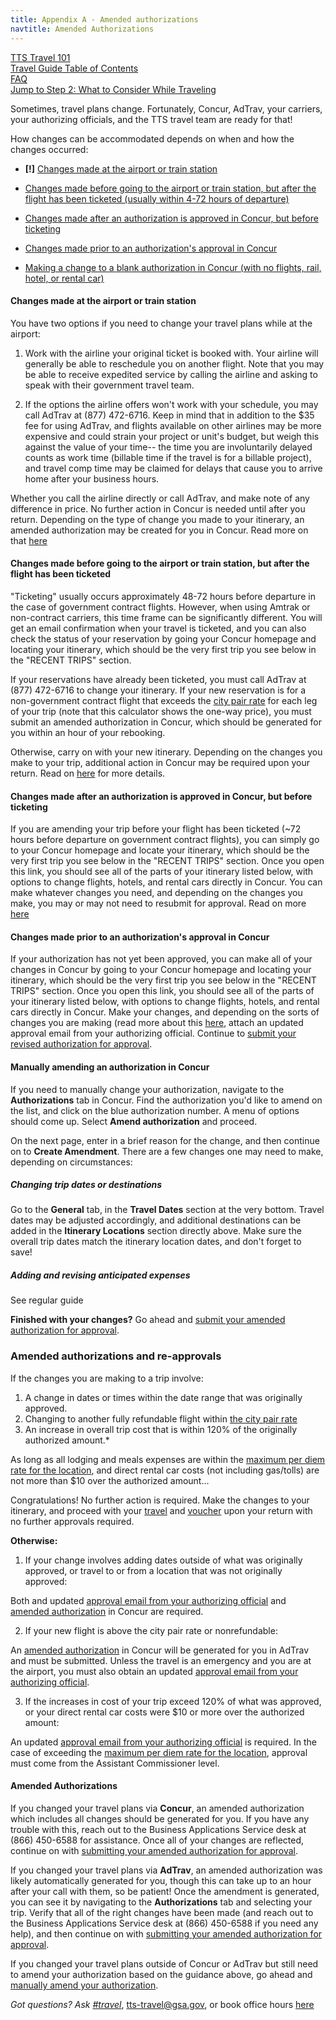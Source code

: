 ```yaml
---
title: Appendix A - Amended authorizations
navtitle: Amended Authorizations
---
```


[TTS Travel 101]({{site.baseurl}}/travel-101/) <br>
[Travel Guide Table of Contents]({{site.baseurl}}/travel-guide-table-of-contents) <br>
[FAQ]({{site.baseurl}}/travel-guide-faq) <br>
[Jump to Step 2: What to Consider While Traveling]({{site.baseurl}}/travel-guide-2-travel)

Sometimes, travel plans change. Fortunately, Concur, AdTrav, your carriers, your authorizing officials, and the TTS travel team are ready for that!

How changes can be accommodated depends on when and how the changes occurred:

* **[!]** [Changes made at the airport or train station](#Changes-made-at-the-airport-or-train-station)

* [Changes made before going to the airport or train station, but after the flight has been ticketed (usually within 4-72 hours of departure)](#Changes-made-before-going-to-the-airport-or-train-station-but-after-the-flight-has-been-ticketed)

* [Changes made after an authorization is approved in Concur, but before ticketing](#Changes-made-after-an-authorization-is-approved-in-Concur-but-before-ticketing)

* [Changes made prior to an authorization's approval in Concur](#Changes-made-prior-to-an-authorizations-approval-in-Concur)

* [Making a change to a blank authorization in Concur (with no flights, rail, hotel, or rental car)](#Manually-amending-an-authorization-in-Concur)

#### Changes made at the airport or train station

You have two options if you need to change your travel plans while at the airport:

1. Work with the airline your original ticket is booked with. Your airline will generally be able to reschedule you on another flight. Note that you may be able to receive expedited service by calling the airline and asking to speak with their government travel team.

2. If the options the airline offers won't work with your schedule, you may call AdTrav at (877) 472-6716. Keep in mind that in addition to the $35 fee for using AdTrav, and flights available on other airlines may be more expensive and could strain your project or unit's budget, but weigh this against the value of your time-- the time you are involuntarily delayed counts as work time (billable time if the travel is for a billable project), and travel comp time may be claimed for delays that cause you to arrive home after your business hours.

Whether you call the airline directly or call AdTrav, and make note of any difference in price. No further action in Concur is needed until after you return. Depending on the type of change you made to your itinerary, an amended authorization may be created for you in Concur. Read more on that [here](#Amended-authorizations-and-re-approvals)

#### Changes made before going to the airport or train station, but after the flight has been ticketed

"Ticketing" usually occurs approximately 48-72 hours before departure in the case of government contract flights. However, when using Amtrak or non-contract carriers, this time frame can be significantly different. You will get an email confirmation when your travel is ticketed, and you can also check the status of your reservation by going your Concur homepage and locating your itinerary, which should be the very first trip you see below in the "RECENT TRIPS" section.

If your reservations have already been ticketed, you must call AdTrav at (877) 472-6716 to change your itinerary. If your new reservation is for a non-government contract flight that exceeds the [city pair rate](https://cpsearch.fas.gsa.gov/cpsearch/search.do?method=enter) for each leg of your trip (note that this calculator shows the one-way price), you must submit an amended authorization in Concur, which should be generated for you within an hour of your rebooking.

Otherwise, carry on with your new itinerary. Depending on the changes you make to your trip, additional action in Concur may be required upon your return. Read on [here](#Amended-authorizations-and-re-approvals) for more details.

#### Changes made after an authorization is approved in Concur, but before ticketing

If you are amending your trip before your flight has been ticketed (~72 hours before departure on government contract flights), you can simply go to your Concur homepage and locate your itinerary, which should be the very first trip you see below in the "RECENT TRIPS" section. Once you open this link, you should see all of the parts of your itinerary listed below, with options to change flights, hotels, and rental cars directly in Concur. You can make whatever changes you need, and depending on the changes you make, you may or may not need to resubmit for approval. Read on more [here](#Amended-authorizations-and-re-approvals)

#### Changes made prior to an authorization's approval in Concur

If your authorization has not yet been approved, you can make all of your changes in Concur by going to your Concur homepage and locating your itinerary, which should be the very first trip you see below in the "RECENT TRIPS" section. Once you open this link, you should see all of the parts of your itinerary listed below, with options to change flights, hotels, and rental cars directly in Concur. Make your changes, and depending on the sorts of changes you are making (read more about this [here](#Amended-authorizations-and-re-approvals), attach an updated approval email from your authorizing official. Continue to [submit your revised authorization for approval]({{site.baseurl}}/travel-guide-faq/#how-to-stamp-and-submit-for-travel-team-approval).

#### Manually amending an authorization in Concur

If you need to manually change your authorization, navigate to the **Authorizations** tab in Concur. Find the authorization you'd like to amend on the list, and click on the blue authorization number. A menu of options should come up. Select **Amend authorization** and proceed.

On the next page, enter in a brief reason for the change, and then continue on to **Create Amendment**. There are a few changes one may need to make, depending on circumstances:

##### Changing trip dates or destinations

Go to the **General** tab, in the **Travel Dates** section at the very bottom. Travel dates may be adjusted accordingly, and additional destinations can be added in the **Itinerary Locations** section directly above. Make sure the overall trip dates match the itinerary location dates, and don't forget to save!

##### Adding and revising anticipated expenses

See regular guide

**Finished with your changes?** Go ahead and [submit your amended authorization for approval]({{site.baseurl}}/travel-guide-faq/#how-to-stamp-and-submit-for-travel-team-approval).

### Amended authorizations and re-approvals

If the changes you are making to a trip involve:

1. A change in dates or times within the date range that was originally approved.
2. Changing to another fully refundable flight within [the city pair rate](https://cpsearch.fas.gsa.gov/cpsearch/search.do?method=enter)
3. An increase in overall trip cost that is within 120% of the originally authorized amount.*

As long as all lodging and meals expenses are within the [maximum per diem rate for the location](https://www.gsa.gov/travel/plan-book/per-diem-rates/per-diem-rates-lookup), and direct rental car costs (not including gas/tolls) are not more than $10 over the authorized amount...

Congratulations! No further action is required. Make the changes to your itinerary, and proceed with your [travel]({{site.baseurl}}/travel-guide-2-travel) and [voucher]({{site.baseurl}}/travel-guide-3-reimbursement) upon your return with no further approvals required.

**Otherwise:**

1. If your change involves adding dates outside of what was originally approved, or travel to or from a location that was not originally approved:

Both and updated [approval email from your authorizing official]({{site.baseurl}}/travel-guide-faq/#how-to-secure-authorizing-official-approval) and [amended authorization](#Amended-Authorizations) in Concur are required.

2. If your new flight is above the city pair rate or nonrefundable:

An [amended authorization](#Amended-Authorizations) in Concur will be generated for you in AdTrav and must be submitted. Unless the travel is an emergency and you are at the airport, you must also obtain an updated [approval email from your authorizing official]({{site.baseurl}}/travel-guide-faq/#how-to-secure-authorizing-official-approval).

3. If the increases in cost of your trip exceed 120% of what was approved, or your direct rental car costs were $10 or more over the authorized amount:

An updated [approval email from your authorizing official]({{site.baseurl}}/travel-guide-faq/#how-to-secure-authorizing-official-approval) is required. In the case of exceeding the [maximum per diem rate for the location](https://www.gsa.gov/travel/plan-book/per-diem-rates/per-diem-rates-lookup), approval must come from the Assistant Commissioner level.

#### Amended Authorizations

If you changed your travel plans via **Concur**, an amended authorization which includes all changes should be generated for you. If you have any trouble with this, reach out to the Business Applications Service desk at (866) 450-6588 for assistance. Once all of your changes are reflected, continue on with [submitting your amended authorization for approval]({{site.baseurl}}/travel-guide-faq/#how-to-stamp-and-submit-for-travel-team-approval).

If you changed your travel plans via **AdTrav**, an amended authorization was likely automatically generated for you, though this can take up to an hour after your call with them, so be patient! Once the amendment is generated, you can see it by navigating to the **Authorizations** tab and selecting your trip. Verify that all of the right changes have been made (and reach out to the Business Applications Service desk at (866) 450-6588 if you need any help), and then continue on with [submitting your amended authorization for approval]({{site.baseurl}}/travel-guide-faq/#how-to-stamp-and-submit-for-travel-team-approval).

If you changed your travel plans outside of Concur or AdTrav but still need to amend your authorization based on the guidance above, go ahead and [manually amend your authorization](#Manually-amending-an-authorization-in-Concur).

*Got questions? Ask [#travel](https://gsa-tts.slack.com/messages/travel)*, [tts-travel@gsa.gov](mailto:tts-travel@gsa.gov), or book office hours [here](https://sites.google.com/a/gsa.gov/tts-office-hours/)
